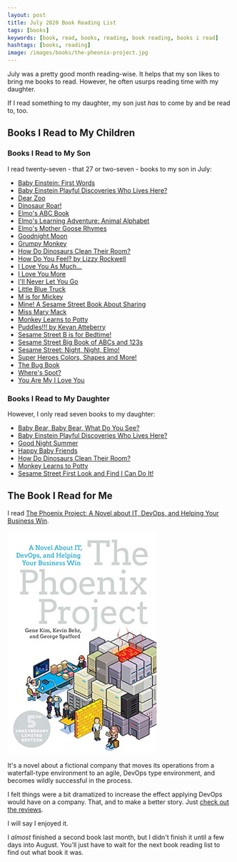 ```yaml
---
layout: post
title: July 2020 Book Reading List
tags: [books]
keywords: [book, read, books, reading, book reading, books i read]
hashtags: [books, reading]
image: /images/books/the-pheonix-project.jpg
---
```


July was a pretty good month reading-wise. It helps that my son likes to bring me books to read. However, he often usurps reading time with my daughter.

If I read something to my daughter, my son just *has* to come by and be read to, too.

## Books I Read to My Children

### Books I Read to My Son

I read twenty-seven - that 27 or two-seven - books to my son in July:

* [Baby Einstein: First Words](https://affiliates.abebooks.com/c/2462910/77416/2029?u=https://www.abebooks.com/products/isbn/9781423113027/30572380304)
* [Baby Einstein Playful Discoveries Who Lives Here?](https://affiliates.abebooks.com/c/2462910/77416/2029?u=https://www.abebooks.com/products/isbn/9780439912570/30699288431)
* [Dear Zoo](https://affiliates.abebooks.com/c/2462910/77416/2029?u=https://www.abebooks.com/products/isbn/9781416947370/30665698840)
* [Dinosaur Roar!](https://affiliates.abebooks.com/c/2462910/77416/2029?u=https://www.abebooks.com/products/isbn/9781857143676/30697748436)
* [Elmo's ABC Book](https://affiliates.abebooks.com/c/2462910/77416/2029?u=https://www.abebooks.com/products/isbn/9780375840371/30656781200)
* [Elmo's Learning Adventure: Animal Alphabet](https://www.amazon.com/Animal-Alphabet-Learning-Adventure-Sesame/dp/B006W1E3A4/?tag=hendrixjoseph-20)
* [Elmo's Mother Goose Rhymes](https://affiliates.abebooks.com/c/2462910/77416/2029?u=https://www.abebooks.com/products/isbn/9781101939949/30707738387)
* [Goodnight Moon](https://www.amazon.com/Goodnight-Moon-Margaret-Wise-Brown/dp/0064430170/?tag=hendrixjoseph-20)
* [Grumpy Monkey](https://affiliates.abebooks.com/c/2462910/77416/2029?u=https://www.abebooks.com/products/isbn/9780553537864)
* [How Do Dinosaurs Clean Their Room?](https://affiliates.abebooks.com/c/2462910/77416/2029?u=https://www.abebooks.com/products/isbn/9780439649506/30665491658)
* [How Do You Feel? by Lizzy Rockwell](https://www.amazon.com/How-You-Feel-Lizzy-Rockwell/dp/0823440516/?tag=hendrixjoseph-20)
* [I Love You As Much...](https://affiliates.abebooks.com/c/2462910/77416/2029?u=https://www.abebooks.com/products/isbn/9780688159788/30652383383)
* [I Love You More](https://www.amazon.com/Love-You-More-Laura-Duksta/dp/1402224605/?tag=hendrixjoseph-20)
* [I'll Never Let You Go](https://affiliates.abebooks.com/c/2462910/77416/2029?u=https://www.abebooks.com/products/isbn/9781619639225/30709356182)
* [Little Blue Truck](https://affiliates.abebooks.com/c/2462910/77416/2029?u=https://www.abebooks.com/products/isbn/9780547248288/30692293337)
* [M is for Mickey](https://affiliates.abebooks.com/c/2462910/77416/2029?u=https://www.abebooks.com/products/isbn/9781484782217/30694497011)
* [Mine! A Sesame Street Book About Sharing](https://affiliates.abebooks.com/c/2462910/77416/2029?u=https://www.abebooks.com/products/isbn/9780679883456/30695494431)
* [Miss Mary Mack](https://affiliates.abebooks.com/c/2462910/77416/2029?u=https://www.abebooks.com/products/isbn/9780316366427/30708235878)
* [Monkey Learns to Potty](https://affiliates.abebooks.com/c/2462910/77416/2029?u=https://www.abebooks.com/products/isbn/9780976287728/30597689201)
* [Puddles!!! by Kevan Atteberry](https://www.amazon.com/Puddles-Kevan-Atteberry/dp/0062307843/?tag=hendrixjoseph-20)
* [Sesame Street B is for Bedtime!](https://affiliates.abebooks.com/c/2462910/77416/2029?u=https://www.abebooks.com/products/isbn/9780399558122/30241764291)
* [Sesame Street Big Book of ABCs and 123s](https://affiliates.abebooks.com/c/2462910/77416/2029?u=https://www.abebooks.com/products/isbn/9780762462223/30519986421)
* [Sesame Street: Night, Night, Elmo!](https://affiliates.abebooks.com/c/2462910/77416/2029?u=https://www.abebooks.com/products/isbn/9780794427986/30331845090)
* [Super Heroes Colors, Shapes and More!](https://affiliates.abebooks.com/c/2462910/77416/2029?u=https://www.abebooks.com/products/isbn/9781935703730/30692079638)
* [The Bug Book](https://www.amazon.com/Bug-Book-Sue-Fliess/dp/044848935X/?tag=hendrixjoseph-20)
* [Where's Spot?](https://affiliates.abebooks.com/c/2462910/77416/2029?u=https://www.abebooks.com/products/isbn/9780140507409/30663130107)
* [You Are My I Love You](https://www.amazon.com/You-Are-My-Love/dp/039923392X/?tag=hendrixjoseph-20)

### Books I Read to My Daughter

However, I only read seven books to my daughter:

* [Baby Bear, Baby Bear, What Do You See?](https://affiliates.abebooks.com/c/2462910/77416/2029?u=https://www.abebooks.com/products/isbn/9780805083361)
* [Baby Einstein Playful Discoveries Who Lives Here?](https://affiliates.abebooks.com/c/2462910/77416/2029?u=https://www.abebooks.com/products/isbn/9780439912570/30699288431)
* [Good Night Summer](https://www.amazon.com/Good-Night-Summer/dp/1602194408/?tag=hendrixjoseph-20)
* [Happy Baby Friends](https://affiliates.abebooks.com/c/2462910/77416/2029?u=https://www.abebooks.com/products/isbn/9780312490027/30699256180)
* [How Do Dinosaurs Clean Their Room?](https://affiliates.abebooks.com/c/2462910/77416/2029?u=https://www.abebooks.com/products/isbn/9780439649506/30665491658)
* [Monkey Learns to Potty](https://affiliates.abebooks.com/c/2462910/77416/2029?u=https://www.abebooks.com/products/isbn/9780976287728/30597689201)
* [Sesame Street First Look and Find I Can Do It!](https://affiliates.abebooks.com/c/2462910/77416/2029?u=https://www.abebooks.com/products/isbn/9781412717069/30354324601)

## The Book I Read for Me

I read [The Phoenix Project: A Novel about IT, DevOps, and Helping Your Business Win](https://www.amazon.com/gp/product/B078Y98RG8/?tag=hendrixjoseph-20).

![The Pheonix Project](/images/books/the-pheonix-project.jpg)

It's a novel about a fictional company that moves its operations from a waterfall-type environment to an agile, DevOps type environment, and becomes wildly successful in the process.

I felt things were a bit dramatized to increase the effect applying DevOps would have on a company. That, and to make a better story. Just [check out the reviews](https://www.amazon.com/gp/product/B078Y98RG8/?tag=hendrixjoseph-20#customerReviews).

I will say I enjoyed it.

I *almost* finished a second book last month, but I didn't finish it until a few days into August. You'll just have to wait for the next book reading list to find out what book it was.